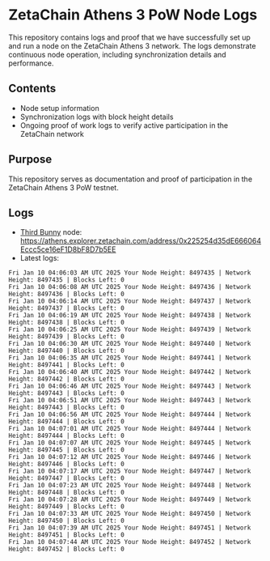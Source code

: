 # ZetaChain Athens 3 PoW Node Logs
This repository contains logs and proof that we have successfully set up and run a node on the ZetaChain Athens 3 network. The logs demonstrate continuous node operation, including synchronization details and performance.

## Contents
- Node setup information
- Synchronization logs with block height details
- Ongoing proof of work logs to verify active participation in the ZetaChain network

## Purpose
This repository serves as documentation and proof of participation in the ZetaChain Athens 3 PoW testnet.

## Logs

- [Third Bunny](https://thirdbunny.xyz/) node: https://athens.explorer.zetachain.com/address/0x225254d35dE666064Eccc5ce16eF1D8bF8D7b5EE
- Latest logs:
```
Fri Jan 10 04:06:03 AM UTC 2025 Your Node Height: 8497435 | Network Height: 8497435 | Blocks Left: 0
Fri Jan 10 04:06:08 AM UTC 2025 Your Node Height: 8497436 | Network Height: 8497436 | Blocks Left: 0
Fri Jan 10 04:06:14 AM UTC 2025 Your Node Height: 8497437 | Network Height: 8497437 | Blocks Left: 0
Fri Jan 10 04:06:19 AM UTC 2025 Your Node Height: 8497438 | Network Height: 8497438 | Blocks Left: 0
Fri Jan 10 04:06:25 AM UTC 2025 Your Node Height: 8497439 | Network Height: 8497439 | Blocks Left: 0
Fri Jan 10 04:06:30 AM UTC 2025 Your Node Height: 8497440 | Network Height: 8497440 | Blocks Left: 0
Fri Jan 10 04:06:35 AM UTC 2025 Your Node Height: 8497441 | Network Height: 8497441 | Blocks Left: 0
Fri Jan 10 04:06:40 AM UTC 2025 Your Node Height: 8497442 | Network Height: 8497442 | Blocks Left: 0
Fri Jan 10 04:06:46 AM UTC 2025 Your Node Height: 8497443 | Network Height: 8497443 | Blocks Left: 0
Fri Jan 10 04:06:51 AM UTC 2025 Your Node Height: 8497443 | Network Height: 8497443 | Blocks Left: 0
Fri Jan 10 04:06:56 AM UTC 2025 Your Node Height: 8497444 | Network Height: 8497444 | Blocks Left: 0
Fri Jan 10 04:07:01 AM UTC 2025 Your Node Height: 8497444 | Network Height: 8497444 | Blocks Left: 0
Fri Jan 10 04:07:07 AM UTC 2025 Your Node Height: 8497445 | Network Height: 8497445 | Blocks Left: 0
Fri Jan 10 04:07:12 AM UTC 2025 Your Node Height: 8497446 | Network Height: 8497446 | Blocks Left: 0
Fri Jan 10 04:07:17 AM UTC 2025 Your Node Height: 8497447 | Network Height: 8497447 | Blocks Left: 0
Fri Jan 10 04:07:23 AM UTC 2025 Your Node Height: 8497448 | Network Height: 8497448 | Blocks Left: 0
Fri Jan 10 04:07:28 AM UTC 2025 Your Node Height: 8497449 | Network Height: 8497449 | Blocks Left: 0
Fri Jan 10 04:07:33 AM UTC 2025 Your Node Height: 8497450 | Network Height: 8497450 | Blocks Left: 0
Fri Jan 10 04:07:39 AM UTC 2025 Your Node Height: 8497451 | Network Height: 8497451 | Blocks Left: 0
Fri Jan 10 04:07:44 AM UTC 2025 Your Node Height: 8497452 | Network Height: 8497452 | Blocks Left: 0
```
